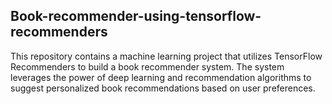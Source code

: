 ## Book-recommender-using-tensorflow-recommenders

This repository contains a machine learning project that utilizes TensorFlow Recommenders to build a book recommender system. The system leverages the power of deep learning and recommendation algorithms to suggest personalized book recommendations based on user preferences.
